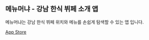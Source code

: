 ## 메뉴머냐 - 강남 한식 뷔페 소개 앱
메뉴머냐는 강남 한식 뷔페 위치와 메뉴를 손쉽게 탐색할 수 있는 앱 입니다.

[App Store](https://apps.apple.com/kr/app/%EB%A9%94%EB%89%B4%EB%A8%B8%EB%83%90-%EA%B0%95%EB%82%A8-%ED%95%9C%EC%8B%9D-%EB%B7%94%ED%8E%98-%EB%A9%94%EB%89%B4%EB%A5%BC-%ED%95%9C-%EB%88%88%EC%97%90/id6448675881)

